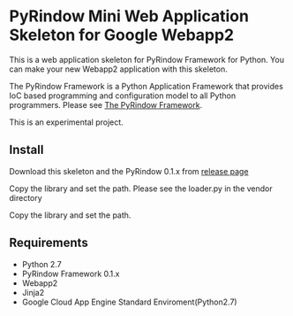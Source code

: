 PyRindow Mini Web Application Skeleton for Google Webapp2
=========================================================
This is a web application skeleton for PyRindow Framework for Python.
You can make your new Webapp2 application with this skeleton.

The PyRindow Framework is a Python Application Framework that provides IoC based programming and configuration model to all Python programmers. Please see [The PyRindow Framework](https://github.com/rindow/pyrindow-framework).

This is an experimental project.

Install
-------
Download this skeleton and the PyRindow 0.1.x from [release page](https://github.com/rindow/pyrindow-framework/releases)

Copy the library and set the path.
Please see the loader.py in the vendor directory

Copy the library and set the path.

Requirements
------------
- Python 2.7
- PyRindow Framework 0.1.x
- Webapp2
- Jinja2
- Google Cloud App Engine Standard Enviroment(Python2.7)
